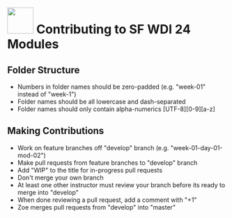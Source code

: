 # <img src="https://cloud.githubusercontent.com/assets/7833470/10423298/ea833a68-7079-11e5-84f8-0a925ab96893.png" width="60"> Contributing to SF WDI 24 Modules

## Folder Structure

* Numbers in folder names should be zero-padded (e.g. "week-01" instead of "week-1")
* Folder names should be all lowercase and dash-separated
* Folder names should only contain alpha-numerics [UTF-8][0-9][a-z]

## Making Contributions

* Work on feature branches off "develop" branch (e.g. "week-01-day-01-mod-02")
* Make pull requests from feature branches to "develop" branch
* Add "WIP" to the title for in-progress pull requests
* Don't merge your own branch
* At least one other instructor must review your branch before its ready to merge into "develop"
* When done reviewing a pull request, add a comment with "+1"
* Zoe merges pull requests from "develop" into "master"
